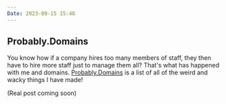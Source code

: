 ```yaml
---
Date: 2023-09-15 15:48
---
```


## Probably.Domains

You know how if a company hires too many members of staff, they then have to hire more staff just to manage them all? That's what has happened with me and domains. [Probably.Domains](https://probably.domains) is a list of all of the weird and wacky things I have made!

(Real post coming soon)
